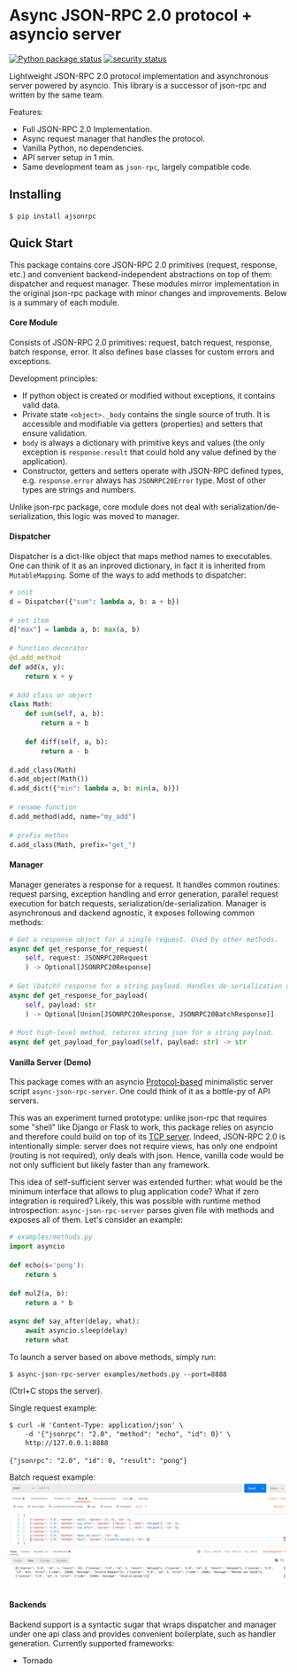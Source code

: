 # Async JSON-RPC 2.0 protocol + asyncio server

[![Python package status](https://github.com/pavlov99/ajsonrpc/workflows/Python%20package/badge.svg)](https://github.com/pavlov99/ajsonrpc/actions?query=workflow%3A%22Python+package%22)
[![security status](https://github.com/pavlov99/ajsonrpc/workflows/CodeQL/badge.svg)](https://github.com/pavlov99/ajsonrpc/actions?query=workflow%3ACodeQL)

Lightweight JSON-RPC 2.0 protocol implementation and asynchronous server powered by asyncio. This library is a successor of json-rpc and written by the same team.

Features:
* Full JSON-RPC 2.0 Implementation.
* Async request manager that handles the protocol.
* Vanilla Python, no dependencies.
* API server setup in 1 min.
* Same development team as `json-rpc`, largely compatible code.

## Installing
```
$ pip install ajsonrpc
```

## Quick Start
This package contains core JSON-RPC 2.0 primitives (request, response, etc.) and convenient backend-independent abstractions on top of them: dispatcher and request manager. These modules mirror implementation in the original json-rpc package with minor changes and improvements. Below is a summary of each module.

#### Core Module
Consists of JSON-RPC 2.0 primitives: request, batch request, response, batch response, error. It also defines base classes for custom errors and exceptions.

Development principles:
* If python object is created or modified without exceptions, it contains valid data.
* Private state `<object>._body` contains the single source of truth. It is accessible and modifiable via getters (properties) and setters that ensure validation.
* `body` is always a dictionary with primitive keys and values (the only exception is `response.result` that could hold any value defined by the application).
* Constructor, getters and setters operate with JSON-RPC defined types, e.g. `response.error` always has `JSONRPC20Error` type. Most of other types are strings and numbers.

Unlike json-rpc package, core module does not deal with serialization/de-serialization, this logic was moved to manager.

#### Dispatcher
Dispatcher is a dict-like object that maps method names to executables. One can think of it as an inproved dictionary, in fact it is inherited from `MutableMapping`. Some of the ways to add methods to dispatcher:

```python
# init
d = Dispatcher({"sum": lambda a, b: a + b})

# set item
d["max"] = lambda a, b: max(a, b)

# function decorator
@d.add_method
def add(x, y):
    return x + y

# Add class or object
class Math:
    def sum(self, a, b):
        return a + b

    def diff(self, a, b):
        return a - b

d.add_class(Math)
d.add_object(Math())
d.add_dict({"min": lambda a, b: min(a, b)})

# rename function
d.add_method(add, name="my_add")

# prefix methos
d.add_class(Math, prefix="get_")
```

#### Manager
Manager generates a response for a request. It handles common routines: request parsing, exception handling and error generation, parallel request execution for batch requests, serialization/de-serialization. Manager is asynchronous and dackend agnostic, it exposes following common methods:

```python
# Get a response object for a single request. Used by other methods.
async def get_response_for_request(
    self, request: JSONRPC20Request
    ) -> Optional[JSONRPC20Response]

# Get (batch) response for a string payload. Handles de-serialization and parse errors.
async def get_response_for_payload(
    self, payload: str
    ) -> Optional[Union[JSONRPC20Response, JSONRPC20BatchResponse]]

# Most high-level method, returns string json for a string payload.
async def get_payload_for_payload(self, payload: str) -> str
```

#### Vanilla Server (Demo)
This package comes with an asyncio [Protocol-based](https://docs.python.org/3/library/asyncio-protocol.html) minimalistic server script `async-json-rpc-server`. One could think of it as a bottle-py of API servers.

This was an experiment turned prototype: unlike json-rpc that requires some "shell" like Django or Flask to work, this package relies on asyncio and therefore could build on top of its [TCP server](https://docs.python.org/3/library/asyncio-protocol.html#tcp-echo-server). Indeed, JSON-RPC 2.0 is intentionally simple: server does not require views, has only one endpoint (routing is not required), only deals with json. Hence, vanilla code would be not only sufficient but likely faster than any framework.

This idea of self-sufficient server was extended further: what would be the minimum interface that allows to plug application code? What if zero integration is required? Likely, this was possible with runtime method introspection: `async-json-rpc-server` parses given file with methods and exposes all of them. Let's consider an example:

```python
# examples/methods.py
import asyncio

def echo(s='pong'):
    return s

def mul2(a, b):
    return a * b

async def say_after(delay, what):
    await asyncio.sleep(delay)
    return what
```

To launch a server based on above methods, simply run:

```
$ async-json-rpc-server examples/methods.py --port=8888
```
(Ctrl+C stops the server).

Single request example:
```
$ curl -H 'Content-Type: application/json' \
    -d '{"jsonrpc": "2.0", "method": "echo", "id": 0}' \
    http://127.0.0.1:8888

{"jsonrpc": "2.0", "id": 0, "result": "pong"}
```

Batch request example:
![server-example-batch](https://raw.githubusercontent.com/pavlov99/ajsonrpc/master/docs/_static/server-example-postman.png)

#### Backends
Backend support is a syntactic sugar that wraps dispatcher and manager under one api class and provides convenient boilerplate, such as handler generation. Currently supported frameworks:
* Tornado

